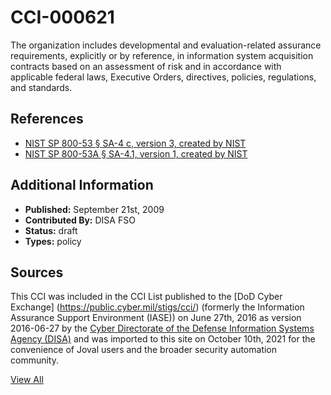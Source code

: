 # CCI-000621

The organization includes developmental and evaluation-related assurance requirements, explicitly or by reference, in information system acquisition contracts based on an assessment of risk and in accordance with applicable federal laws, Executive Orders, directives, policies, regulations, and standards.

## References ##

* [NIST SP 800-53 § SA-4 c, version 3, created by NIST](http://csrc.nist.gov/publications/PubsSPs.html)
* [NIST SP 800-53A § SA-4.1, version 1, created by NIST](http://csrc.nist.gov/publications/PubsSPs.html)


## Additional Information ##

* **Published:** September 21st, 2009
* **Contributed By:** DISA FSO
* **Status:** draft
* **Types:** policy

## Sources ##

This CCI was included in the CCI List published to the [DoD Cyber Exchange]
(https://public.cyber.mil/stigs/cci/) (formerly the Information Assurance Support Environment
(IASE)) on June 27th, 2016 as version 2016-06-27 by the [Cyber Directorate of the Defense 
Information Systems Agency (DISA)](https://public.cyber.mil/about-cyber/) and was imported to 
this site on October 10th, 2021 for the convenience of Joval users and the broader security automation community.

[View All](../README.md)
